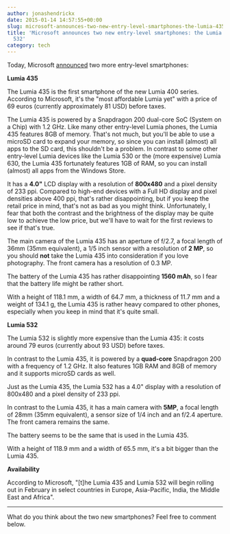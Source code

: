 ```yaml
---
author: jonashendrickx
date: 2015-01-14 14:57:55+00:00
slug: microsoft-announces-two-new-entry-level-smartphones-the-lumia-435-and-lumia-532
title: 'Microsoft announces two new entry-level smartphones: the Lumia 435 and Lumia
  532'
category: tech
---
```

Today, Microsoft [announced](http://lumiaconversations.microsoft.com/2015/01/14/new-microsoft-launches-lumia-435-lumia-532-smartphones/) two more entry-level smartphones:

**Lumia 435**

The Lumia 435 is the first smartphone of the new Lumia 400 series. According to Microsoft, it's the "most affordable Lumia yet" with a price of 69 euros (currently approximately 81 USD) before taxes.

The Lumia 435 is powered by a Snapdragon 200 dual-core SoC (System on a Chip) with 1.2 GHz. Like many other entry-level Lumia phones, the Lumia 435 features 8GB of memory. That's not much, but you'll be able to use a microSD card to expand your memory, so since you can install (almost) all apps to the SD card, this shouldn't be a problem. In contrast to some other entry-level Lumia devices like the Lumia 530 or the (more expensive) Lumia 630, the Lumia 435 fortunately features 1GB of RAM, so you can install (almost) all apps from the Windows Store.

It has a **4.0"** LCD display with a resolution of **800x480** and a pixel density of 233 ppi. Compared to high-end devices with a Full HD display and pixel densities above 400 ppi, that's rather disappointing, but if you keep the retail price in mind, that's not as bad as you might think. Unfortunately, I fear that both the contrast and the brightness of the display may be quite low to achieve the low price, but we'll have to wait for the first reviews to see if that's true.

The main camera of the Lumia 435 has an aperture of f/2.7, a focal length of 36mm (35mm equivalent), a 1/5 inch sensor with a resolution of **2 MP**, so you should **not** take the Lumia 435 into consideration if you love photography. The front camera has a resolution of 0.3 MP.

The battery of the Lumia 435 has rather disappointing **1560 mAh**, so I fear that the battery life might be rather short.

With a height of 118.1 mm, a width of 64.7 mm, a thickness of 11.7 mm and a weight of 134.1 g, the Lumia 435 is rather heavy compared to other phones, especially when you keep in mind that it's quite small.



**Lumia 532**

The Lumia 532 is slightly more expensive than the Lumia 435: it costs around 79 euros (currently about 93 USD) before taxes.

In contrast to the Lumia 435, it is powered by a **quad-core** Snapdragon 200 with a frequency of 1.2 GHz. It also features 1GB RAM and 8GB of memory and it supports microSD cards as well.

Just as the Lumia 435, the Lumia 532 has a 4.0" display with a resolution of 800x480 and a pixel density of 233 ppi.

In contrast to the Lumia 435, it has a main camera with **5MP**, a focal length of 28mm (35mm equivalent), a sensor size of 1/4 inch and an f/2.4 aperture. The front camera remains the same.

The battery seems to be the same that is used in the Lumia 435.

With a height of 118.9 mm and a width of 65.5 mm, it's a bit bigger than the Lumia 435.

**Availability**

According to Microsoft, "[t]he Lumia 435 and Lumia 532 will begin rolling out in February in select countries in Europe, Asia-Pacific, India, the Middle East and Africa".



* * *





What do you think about the two new smartphones? Feel free to comment below.


